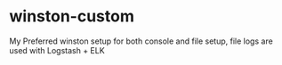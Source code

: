 # winston-custom
My Preferred winston setup for both console and file setup, file logs are used with Logstash + ELK
